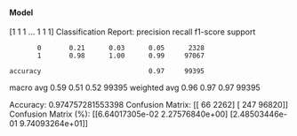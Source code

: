 #### Model
[1 1 1 ... 1 1 1]
Classification Report:
              precision    recall  f1-score   support

           0       0.21      0.03      0.05      2328
           1       0.98      1.00      0.99     97067

    accuracy                           0.97     99395
   macro avg       0.59      0.51      0.52     99395
weighted avg       0.96      0.97      0.97     99395

Accuracy: 0.974757281553398
Confusion Matrix:
[[   66  2262]
 [  247 96820]]
Confusion Matrix (%):
[[6.64017305e-02 2.27576840e+00]
 [2.48503446e-01 9.74093264e+01]]

